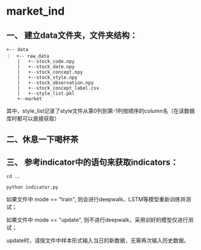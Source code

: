 # market_ind
## 一、 建立data文件夹，文件夹结构：
```
+-- data
｜  +-- raw_data
    |   +--stock_code.npy
    |   +--stock_date.npy
    |   +--stock_concept.npy
    |   +--stock_style.npy
    |   +--stock_observation.npy
    |   +--stock_concept_label.csv
    |   +--style_list.pkl
    +--market
```

其中，style_list记录了style文件从第0列到第-1列按顺序的column名（在读数据库时都可以直接获取）

## 二、休息一下喝杯茶

## 三、 参考indicator中的语句来获取indicators：
`cd ..`

`python indicator.py`

如果文件中 mode == "train", 则会进行deepwalk、LSTM等模型重新训练并测试；

如果文件中 mode == "update", 则不进行deepwalk，采用训好的模型仅进行测试；

update时，请按文件中样本形式输入当日的新数据，无需再次输入历史数据。
